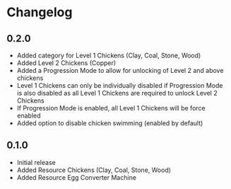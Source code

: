 # Changelog

## 0.2.0
- Added category for Level 1 Chickens (Clay, Coal, Stone, Wood)
- Added Level 2 Chickens (Copper)
- Added a Progression Mode to allow for unlocking of Level 2 and above chickens
- Level 1 Chickens can only be individually disabled if Progression Mode is also disabled as all Level 1 Chickens are required to unlock Level 2 Chickens
- If Progression Mode is enabled, all Level 1 Chickens will be force enabled
- Added option to disable chicken swimming (enabled by default)

## 0.1.0
- Initial release
- Added Resource Chickens (Clay, Coal, Stone, Wood)
- Added Resource Egg Converter Machine
